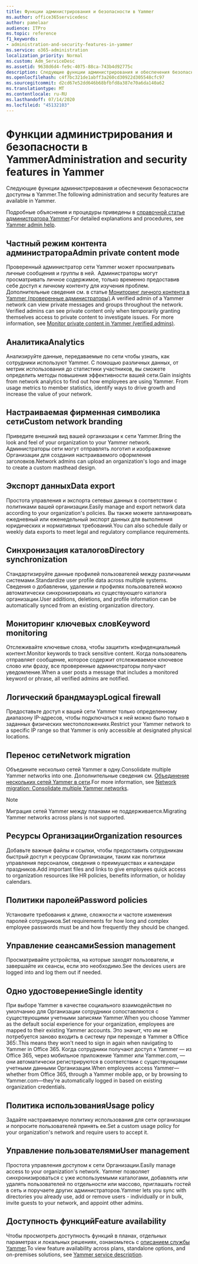 ```yaml
---
title: Функции администрирования и безопасности в Yammer
ms.author: office365servicedesc
author: pamelaar
audience: ITPro
ms.topic: reference
f1_keywords:
- administration-and-security-features-in-yammer
ms.service: o365-administration
localization_priority: Normal
ms.custom: Adm_ServiceDesc
ms.assetid: 9638d6d4-fe9c-4075-88ca-743b4d92775c
description: Следующие функции администрирования и обеспечения безопасности доступны в Yammer.
ms.openlocfilehash: c4f7bc321de1abff3a260cd30922d305548cfc97
ms.sourcegitcommit: d2cd67e52dd646b68bfbfd8a387e70a6da140a62
ms.translationtype: MT
ms.contentlocale: ru-RU
ms.lasthandoff: 07/14/2020
ms.locfileid: "45132103"
---
```

# <a name="administration-and-security-features-in-yammer"></a><span data-ttu-id="a9b03-103">Функции администрирования и безопасности в Yammer</span><span class="sxs-lookup"><span data-stu-id="a9b03-103">Administration and security features in Yammer</span></span>

<span data-ttu-id="a9b03-104">Следующие функции администрирования и обеспечения безопасности доступны в Yammer.</span><span class="sxs-lookup"><span data-stu-id="a9b03-104">The following administration and security features are available in Yammer.</span></span>
  
<span data-ttu-id="a9b03-105">Подробные объяснения и процедуры приведены в [справочной статье администратора Yammer](https://go.microsoft.com/fwlink/?LinkId=869688).</span><span class="sxs-lookup"><span data-stu-id="a9b03-105">For detailed explanations and procedures, see [Yammer admin help](https://go.microsoft.com/fwlink/?LinkId=869688).</span></span>

## <a name="admin-private-content-mode"></a><span data-ttu-id="a9b03-106">Частный режим контента администратора</span><span class="sxs-lookup"><span data-stu-id="a9b03-106">Admin private content mode</span></span>

<span data-ttu-id="a9b03-p101">Проверенный администратор сети Yammer может просматривать личные сообщения и группы в ней.  Администраторы могут просматривать личное содержимое, только временно предоставив себе доступ к личному контенту для изучения проблем.  Дополнительные сведения см. в статье [Мониторинг личного контента в Yammer (проверенные администраторы)](https://go.microsoft.com/fwlink/?LinkId=627479).</span><span class="sxs-lookup"><span data-stu-id="a9b03-p101">A verified admin of a Yammer network can view private messages and groups throughout the network.  Verified admins can see private content only when temporarily granting themselves access to private content to investigate issues.  For more information, see [Monitor private content in Yammer (verified admins)](https://go.microsoft.com/fwlink/?LinkId=627479).</span></span>

## <a name="analytics"></a><span data-ttu-id="a9b03-110">Аналитика</span><span class="sxs-lookup"><span data-stu-id="a9b03-110">Analytics</span></span>

<span data-ttu-id="a9b03-p102">Анализируйте данные, передаваемые по сети чтобы узнать, как сотрудники используют Yammer. С помощью различных данных, от метрик использования до статистики участников, вы сможете определить методы повышения эффективности вашей сети.</span><span class="sxs-lookup"><span data-stu-id="a9b03-p102">Gain insights from network analytics to find out how employees are using Yammer. From usage metrics to member statistics, identify ways to drive growth and increase the value of your network.</span></span>

## <a name="custom-network-branding"></a><span data-ttu-id="a9b03-113">Настраиваемая фирменная символика сети</span><span class="sxs-lookup"><span data-stu-id="a9b03-113">Custom network branding</span></span>

<span data-ttu-id="a9b03-114">Приведите внешний вид вашей организации к сети Yammer.</span><span class="sxs-lookup"><span data-stu-id="a9b03-114">Bring the look and feel of your organization to your Yammer network.</span></span> <span data-ttu-id="a9b03-115">Администраторы сети могут отправлять логотип и изображение Организации для создания настраиваемого оформления заголовков.</span><span class="sxs-lookup"><span data-stu-id="a9b03-115">Network admins can upload an organization's logo and image to create a custom masthead design.</span></span>

## <a name="data-export"></a><span data-ttu-id="a9b03-116">Экспорт данных</span><span class="sxs-lookup"><span data-stu-id="a9b03-116">Data export</span></span>

<span data-ttu-id="a9b03-117">Простота управления и экспорта сетевых данных в соответствии с политиками вашей организации.</span><span class="sxs-lookup"><span data-stu-id="a9b03-117">Easily manage and export network data according to your organization's policies.</span></span> <span data-ttu-id="a9b03-118">Вы также можете запланировать ежедневный или еженедельный экспорт данных для выполнения юридических и нормативных требований.</span><span class="sxs-lookup"><span data-stu-id="a9b03-118">You can also schedule daily or weekly data exports to meet legal and regulatory compliance requirements.</span></span>
  
## <a name="directory-synchronization"></a><span data-ttu-id="a9b03-119">Синхронизация каталогов</span><span class="sxs-lookup"><span data-stu-id="a9b03-119">Directory synchronization</span></span>

<span data-ttu-id="a9b03-120">Стандартизируйте данные профилей пользователей между различными системами.</span><span class="sxs-lookup"><span data-stu-id="a9b03-120">Standardize user profile data across multiple systems.</span></span> <span data-ttu-id="a9b03-121">Сведения о добавлении, удалении и профилях пользователей можно автоматически синхронизировать из существующего каталога организации.</span><span class="sxs-lookup"><span data-stu-id="a9b03-121">User additions, deletions, and profile information can be automatically synced from an existing organization directory.</span></span>

## <a name="keyword-monitoring"></a><span data-ttu-id="a9b03-122">Мониторинг ключевых слов</span><span class="sxs-lookup"><span data-stu-id="a9b03-122">Keyword monitoring</span></span>

<span data-ttu-id="a9b03-123">Отслеживайте ключевые слова, чтобы защитить конфиденциальный контент.</span><span class="sxs-lookup"><span data-stu-id="a9b03-123">Monitor keywords to track sensitive content.</span></span> <span data-ttu-id="a9b03-124">Когда пользователь отправляет сообщение, которое содержит отслеживаемое ключевое слово или фразу, все проверенные администраторы получают уведомление.</span><span class="sxs-lookup"><span data-stu-id="a9b03-124">When a user posts a message that includes a monitored keyword or phrase, all verified admins are notified.</span></span>

## <a name="logical-firewall"></a><span data-ttu-id="a9b03-125">Логический брандмауэр</span><span class="sxs-lookup"><span data-stu-id="a9b03-125">Logical firewall</span></span>

<span data-ttu-id="a9b03-126">Предоставьте доступ к вашей сети Yammer только определенному диапазону IP-адресов, чтобы подключаться к ней можно было только в заданных физических местоположениях.</span><span class="sxs-lookup"><span data-stu-id="a9b03-126">Restrict your Yammer network to a specific IP range so that Yammer is only accessible at designated physical locations.</span></span>

## <a name="network-migration"></a><span data-ttu-id="a9b03-127">Перенос сети</span><span class="sxs-lookup"><span data-stu-id="a9b03-127">Network migration</span></span>

<span data-ttu-id="a9b03-128">Объедините несколько сетей Yammer в одну.</span><span class="sxs-lookup"><span data-stu-id="a9b03-128">Consolidate multiple Yammer networks into one.</span></span> <span data-ttu-id="a9b03-129">Дополнительные сведения см. [Объединение нескольких сетей Yammer в сети](https://go.microsoft.com/fwlink/?LinkID=617488).</span><span class="sxs-lookup"><span data-stu-id="a9b03-129">For more information, see [Network migration: Consolidate multiple Yammer networks](https://go.microsoft.com/fwlink/?LinkID=617488).</span></span>
  
> [!NOTE]
> <span data-ttu-id="a9b03-130">Миграция сетей Yammer между планами не поддерживается.</span><span class="sxs-lookup"><span data-stu-id="a9b03-130">Migrating Yammer networks across plans is not supported.</span></span> 

## <a name="organization-resources"></a><span data-ttu-id="a9b03-131">Ресурсы Организации</span><span class="sxs-lookup"><span data-stu-id="a9b03-131">Organization resources</span></span>

<span data-ttu-id="a9b03-132">Добавьте важные файлы и ссылки, чтобы предоставить сотрудникам быстрый доступ к ресурсам Организации, таким как политики управления персоналом, сведения о преимуществах и календари праздников.</span><span class="sxs-lookup"><span data-stu-id="a9b03-132">Add important files and links to give employees quick access to organization resources like HR policies, benefits information, or holiday calendars.</span></span>
  
## <a name="password-policies"></a><span data-ttu-id="a9b03-133">Политики паролей</span><span class="sxs-lookup"><span data-stu-id="a9b03-133">Password policies</span></span>

<span data-ttu-id="a9b03-134">Установите требования к длине, сложности и частоте изменения паролей сотрудников.</span><span class="sxs-lookup"><span data-stu-id="a9b03-134">Set requirements for how long and complex employee passwords must be and how frequently they should be changed.</span></span>
  
## <a name="session-management"></a><span data-ttu-id="a9b03-135">Управление сеансами</span><span class="sxs-lookup"><span data-stu-id="a9b03-135">Session management</span></span>

<span data-ttu-id="a9b03-136">Просматривайте устройства, на которые заходят пользователи, и завершайте их сеансы, если это необходимо.</span><span class="sxs-lookup"><span data-stu-id="a9b03-136">See the devices users are logged into and log them out if needed.</span></span>

## <a name="single-identity"></a><span data-ttu-id="a9b03-137">Одно удостоверение</span><span class="sxs-lookup"><span data-stu-id="a9b03-137">Single identity</span></span>

<span data-ttu-id="a9b03-138">При выборе Yammer в качестве социального взаимодействия по умолчанию для Организации сотрудники сопоставляются с существующими учетными записями Yammer.</span><span class="sxs-lookup"><span data-stu-id="a9b03-138">When you choose Yammer as the default social experience for your organization, employees are mapped to their existing Yammer accounts.</span></span> <span data-ttu-id="a9b03-139">Это значит, что им не потребуется заново входить в систему при переходе в Yammer в Office 365:.</span><span class="sxs-lookup"><span data-stu-id="a9b03-139">This means they won't need to sign in again when navigating to Yammer in Office 365.</span></span> <span data-ttu-id="a9b03-140">Когда сотрудники получают доступ к Yammer &mdash; из Office 365, через мобильное приложение Yammer или Yammer.com, &mdash; они автоматически регистрируются в соответствии с существующими учетными данными Организации.</span><span class="sxs-lookup"><span data-stu-id="a9b03-140">When employees access Yammer&mdash;whether from Office 365, through a Yammer mobile app, or by browsing to Yammer.com&mdash;they're automatically logged in based on existing organization credentials.</span></span>

## <a name="usage-policy"></a><span data-ttu-id="a9b03-141">Политика использования</span><span class="sxs-lookup"><span data-stu-id="a9b03-141">Usage policy</span></span>

<span data-ttu-id="a9b03-142">Задайте настраиваемую политику использования для сети организации и попросите пользователей принять ее.</span><span class="sxs-lookup"><span data-stu-id="a9b03-142">Set a custom usage policy for your organization's network and require users to accept it.</span></span>

## <a name="user-management"></a><span data-ttu-id="a9b03-143">Управление пользователями</span><span class="sxs-lookup"><span data-stu-id="a9b03-143">User management</span></span>

<span data-ttu-id="a9b03-144">Простота управления доступом к сети Организации.</span><span class="sxs-lookup"><span data-stu-id="a9b03-144">Easily manage access to your organization's network.</span></span> <span data-ttu-id="a9b03-145">Yammer позволяет синхронизироваться с уже используемыми каталогами, добавлять или удалять пользователей по отдельности или массово, приглашать гостей в сеть и поручаете других администраторов.</span><span class="sxs-lookup"><span data-stu-id="a9b03-145">Yammer lets you sync with directories you already use, add or remove users - individually or in bulk, invite guests to your network, and appoint other admins.</span></span>

## <a name="feature-availability"></a><span data-ttu-id="a9b03-146">Доступность функций</span><span class="sxs-lookup"><span data-stu-id="a9b03-146">Feature availability</span></span>

<span data-ttu-id="a9b03-147">Чтобы просмотреть доступность функций в планах, отдельных параметрах и локальных решениях, ознакомьтесь с [описанием службы Yammer](yammer-service-description.md).</span><span class="sxs-lookup"><span data-stu-id="a9b03-147">To view feature availability across plans, standalone options, and on-premises solutions, see [Yammer service description](yammer-service-description.md).</span></span>
  


